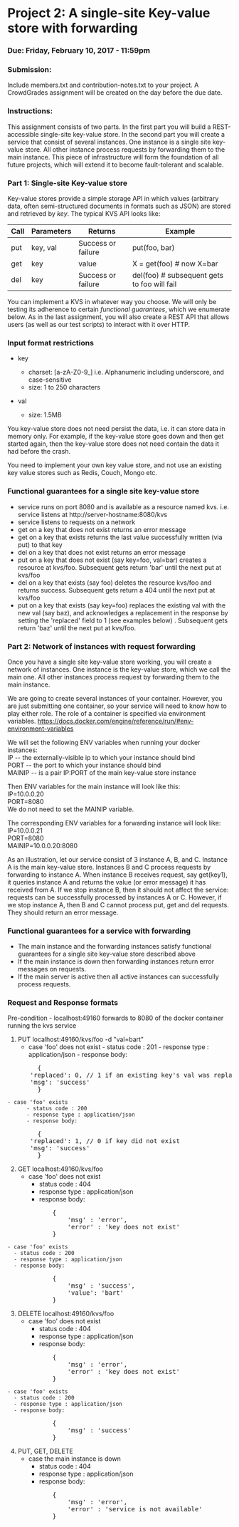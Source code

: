 # Project 2: A single-site Key-value store with forwarding

### Due: Friday, February 10, 2017 - 11:59pm

### Submission:
Include members.txt and contribution-notes.txt to your project.
A CrowdGrades assignment will be created on the day before the due date.

### Instructions:
This assignment consists of two parts. In the first part you will build a REST-accessible single-site key-value store. In the second part you will create a service that consist of several instances. One instance is a single site key-value store. All other instance process requests by forwarding them to the main instance.
This piece of infrastructure will form the foundation of all future projects, which will extend it to become fault-tolerant and scalable.


### Part 1: Single-site Key-value store

Key-value stores provide a simple storage API in which values (arbitrary data, often semi-structured documents in formats such as JSON) are stored and retrieved by *key*.  The typical KVS API looks like:

|Call|Parameters|Returns|Example|
|----|----------|-------|--------|
|put|     key, val   |  Success or failure    | put(foo, bar) |
|get| key | value | X = get(foo) # now X=bar|
|del| key | Success or failure | del(foo) # subsequent gets to foo will fail|

You can implement a KVS in whatever way you choose.  We will only be testing its adherence to certain *functional guarantees*, which we enumerate below.  As in the last assignment, you will also create a REST API that allows users (as well as our test scripts) to interact with it over HTTP.


### Input format restrictions
- key
  - charset: [a-zA-Z0-9_] i.e. Alphanumeric including underscore, and case-sensitive 
  - size:    1 to 250 characters

- val
  - size:    1.5MB  

You key-value store does not need persist the data, i.e. it can store data in memory only. For example, if the key-value store goes down and then get started again, then the key-value store does not need contain the data it had before the crash.

You need to implement your own key value store, and not use an existing key value stores such as Redis, Couch, Mongo etc.


### Functional guarantees for a single site key-value store
- service runs on port 8080 and is available as a resource named kvs. i.e. service listens at http://server-hostname:8080/kvs
- service listens to requests on a network
- get on a key that does not exist returns an error message
- get on a key that exists returns the last value successfully written (via put) to that key
- del on a key that does not exist returns an error message
- put on a key that does not exist (say key=foo, val=bar) creates a resource at kvs/foo. Subsequent gets return 'bar' until the next put at kvs/foo
- del on a key that exists (say foo) deletes the resource kvs/foo and returns success. Subsequent gets return a 404 until the next put at kvs/foo
- put on a key that exists (say key=foo) replaces the existing val with the new val (say baz), and acknowledges a replacement in the response by setting the 'replaced' field to 1 (see examples below) . Subsequent gets return 'baz' until the next put at kvs/foo. 

### Part 2: Network of instances with request forwarding
Once you have a single site key-value store working, you will create a network of instances. One instance is the key-value store, which we call the main one. All other instances process request by forwarding them to the main instance.

We are going to create several instances of your container. However, you are just submitting one container, so your service will need to know how to play either role.
The role of a container is specified via environment variables.
https://docs.docker.com/engine/reference/run/#env-environment-variables

We will set the following ENV variables when running your docker instances:  
IP -- the externally-visible ip to which your instance should bind  
PORT -- the port to which your instance should bind  
MAINIP -- is a pair IP:PORT of the main key-value store instance

Then ENV variables for the main instance will look like this:  
IP=10.0.0.20  
PORT=8080  
We do not need to set the MAINIP variable.  

The corresponding ENV variables for a forwarding instance will look like:  
IP=10.0.0.21  
PORT=8080  
MAINIP=10.0.0.20:8080  

As an illustration, let our service consist of 3 instance A, B, and C. Instance A is the main key-value store. Instances B and C process requests by forwarding to instance A.
When instance B receives request, say get(key1), it queries instance A and returns the value (or error message) it has received from A.
If we stop instance B, then it should not affect the service: requests can be successfully processed by instances A or C.
However, if we stop instance A, then B and C cannot process put, get and del requests. They should return an error message.


### Functional guarantees for a service with forwarding
- The main instance and the forwarding instances satisfy functional guarantees for a single site key-value store described above 
- If the main instance is down then forwarding instances return error messages on requests.
- If the main server is active then all active instances can successfully process requests.


### Request and Response formats

Pre-condition - localhost:49160 forwards to 8080 of the docker container running the kvs service

1. PUT localhost:49160/kvs/foo -d "val=bart"
    - case 'foo' does not exist
		  - status code : 201
		  - response type : application/json
		  - response body:
<pre>
		{
      'replaced': 0, // 1 if an existing key's val was replaced
      'msg': 'success'
		}
</pre>
    - case 'foo' exists
		  - status code : 200
		  - response type : application/json
		  - response body:
<pre>
		{
      'replaced': 1, // 0 if key did not exist
      'msg': 'success'
		}
</pre>
		
2. GET localhost:49160/kvs/foo
    - case 'foo' does not exist
      - status code : 404
      - response type : application/json
      - response body:
<pre>
			{
				'msg' : 'error',
				'error' : 'key does not exist'
			}
</pre>
    - case 'foo' exists
      - status code : 200
      - response type : application/json
      - response body:
<pre>
			{
				'msg' : 'success',
				'value': 'bart'
		 	}
</pre>

3. DELETE localhost:49160/kvs/foo
    - case 'foo' does not exist
      - status code : 404
      - response type : application/json
      - response body:
<pre>
			{
				'msg' : 'error',
				'error' : 'key does not exist'
		 	}
</pre>

    - case 'foo' exists
      - status code : 200
      - response type : application/json
      - response body:
<pre>
			{
				'msg' : 'success'
		 	}
</pre>

4. PUT, GET, DELETE 
    - case the main instance is down 
      - status code : 404
      - response type : application/json
      - response body:
<pre>
			{
				'msg' : 'error',
				'error' : 'service is not available'
		 	}
</pre>
